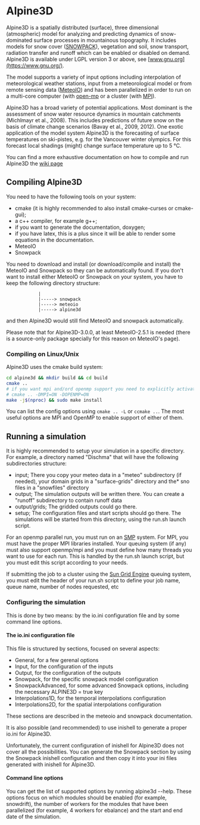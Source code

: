 # Alpine3D

Alpine3D is a spatially distributed (surface), three dimensional (atmospheric) model for analyzing and predicting dynamics of snow-dominated surface processes in mountainous topography. It includes models for snow cover ([SNOWPACK](http://models.slf.ch/p/snowpack/)), vegetation and soil, snow transport, radiation transfer and runoff which can be enabled or disabled on demand. Alpine3D is available under LGPL version 3 or above, see [www.gnu.org](https://www.gnu.org/).

The model supports a variety of input options including interpolation of meteorological weather stations, input from a meteorological model or from remote sensing data ([MeteoIO](http://models.slf.ch/p/meteoio/)) and has been parallelized in order to run on a multi-core computer (with [open-mp](http://openmp.org/) or a cluster (with [MPI](https://en.wikipedia.org/wiki/Message_Passing_Interface)).

Alpine3D has a broad variety of potential applications. Most dominant is the assessment of snow water resource dynamics in mountain catchments (Michlmayr et al., 2008). This includes predictions of future snow on the basis of climate change scenarios (Bavay et al., 2009, 2012). One exotic application of the model system Alpine3D is the forecasting of surface temperatures on ski-pistes, e.g. for the Vancouver winter olympics. For this forecast local shadings (might) change surface temperature up to 5 °C.

You can find a more exhaustive documentation on how to compile and run Alpine3D the [wiki page](https://gitlabext.wsl.ch/snow-models/alpine3d/-/wikis/home)

## Compiling Alpine3D

You need to have the following tools on your system:

* cmake (it is highly recommended to also install cmake-curses or cmake-gui);
* a c++ compiler, for example g++;
* if you want to generate the documentation, doxygen;
* if you have latex, this is a plus since it will be able to render some equations in the documentation.
* MeteoIO
* Snowpack

You need to download and install (or download/compile and install) the MeteoIO and Snowpack so they can be automatically found. If you don't want to install either MeteoIO or Snowpack on your system, you have to keep the following directory structure:

                |
                |-----> snowpack
                |-----> meteoio
                |-----> alpine3d

and then Alpine3D would still find MeteoIO and snowpack automatically.

Please note that for Alpine3D-3.0.0, at least MeteoIO-2.5.1 is needed (there is a source-only package specially for this reason on MeteoIO's page).

### Compiling on Linux/Unix

Alpine3D uses the cmake build system: 

```bash
cd alpine3d && mkdir build && cd build
cmake ..
# if you want mpi and/ord openmp support you need to explicitly activate it
# cmake .. -DMPI=ON -DOPENMP=ON
make -j$(nproc) && sudo make install
```
You can list the config options using ```cmake .. -L``` or ```ccmake ..```. The most useful options are MPI and OpenMP to enable support of either of them.

## Running a simulation

It is highly recommended to setup your simulation in a specific directory. For example, a directory named "Dischma" that will have the following subdirectories structure:

* input; There you copy your meteo data in a "meteo" subdirectory (if needed), your domain grids in a "surface-grids" directory and the* sno files in a "snowfiles" directory
* output; The simulation outputs will be written there. You can create a "runoff" subdirectory to contain runoff data
* output/grids; The gridded outputs could go there.
* setup; The configuration files and start scripts should go there. The simulations will be started from this directory, using the run.sh launch script.

For an openmp parallel run, you must run on an [SMP](https://en.wikipedia.org/wiki/Symmetric_multiprocessing) system. For MPI, you must have the proper MPI libraries installed. Your queuing system (if any) must also support openmp/mpi and you must define how many threads you want to use for each run. This is handled by the run.sh launch script, but you must edit this script according to your needs.

If submitting the job to a cluster using the [Sun Grid Engine](https://en.wikipedia.org/wiki/Oracle_Grid_Engine) queuing system, you must edit the header of your run.sh script to define your job name, queue name, number of nodes requested, etc

### Configuring the simulation

This is done by two means: by the io.ini configuration file and by some command line options.

#### The io.ini configuration file

This file is structured by sections, focused on several aspects:

* General, for a few gerenal options
* Input, for the configuration of the inputs
* Output, for the configuration of the outputs
* Snowpack, for the specific snowpack model configuration
* SnowpackAdvanced, for some advanced Snowpack options, including the necessary ALPINE3D = true key
* Interpolations1D, for the temporal interpolations configuration
* Interpolations2D, for the spatial interpolations configuration

These sections are described in the meteoio and snowpack documentation.

It is also possible (and recommended) to use inishell to generate a proper io.ini for Alpine3D.

Unfortunately, the current configuration of inishell for Alpine3D does not cover all the possibilities. You can generate the Snowpack section by using the Snowpack inishell configuration and then copy it into your ini files generated with inishell for Alpine3D.

#### Command line options

You can get the list of supported options by running alpine3d --help. These options focus on which modules should be enabled (for example, snowdrift), the number of workers for the modules that have been parallelized (for example, 4 workers for ebalance) and the start and end date of the simulation.
